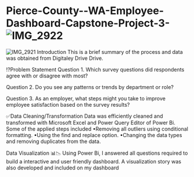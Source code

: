 # Pierce-County--WA-Employee-Dashboard-Capstone-Project-3-![IMG_2922](https://github.com/AnalyticsKhizran/Pierce-County--WA-Employee-Dashboard-Capstone-Project-1-/assets/170935325/29633b54-7cd3-4d8a-a94c-f6e6d62ade06)
![IMG_2921](https://github.com/AnalyticsKhizran/Pierce-County--WA-Employee-Dashboard-Capstone-Project-1-/assets/170935325/aa7c5ddb-b958-4ddd-b59c-de5f7f43b61f)
Introduction
This is a brief summary of the process and data was obtained from Digitaley Drive  Drive.

⁉️Problem Statement 
Question 1.
Which survey questions did respondents agree with or disagree with most?

Question 2.
Do you see any patterns or trends by department or role?

Question 3.
As an employer, what steps might you take to improve employee satisfaction based on the survey results?

✅Data Cleaning/Transformation
Data was efficiently cleaned and transformed with Microsoft Excel and  Power Query Editor of Power Bi. 
Some of the applied steps included
•Removing all outliers using conditional formatting.
•Using the find and replace option.
•Changing the data types and removing duplicates from the data. 

Data Visualization 📊📉
Using Power Bi, I answered all questions required to build a interactive and user friendly dashboard. A visualization story was also developed and included on my dashboard

